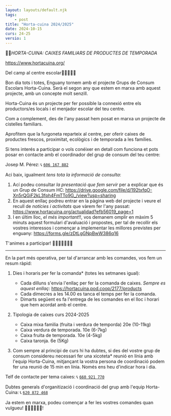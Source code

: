 ```yaml
---
layout: layouts/default.njk
tags: 
    - post
title: "Horta-cuina 2024/2025"
date: 2024-10-15
curs: 24-25
versio: 1
---
```


📣📣*HORTA-CUINA: CAIXES FAMILIARS DE PRODUCTES DE TEMPORADA*

<https://www.hortacuina.org/>

Del camp al centre escolar🍊🍑🍅🍆🥦

Bon dia tots i totes,
Enguany tornem amb el projecte Grups de Consum Escolars Horta-Cuina. Serà el segon any que estem en marxa amb aquest projecte, amb un concepte molt senzill.

Horta-Cuina és un projecte per fer possible la connexió entre els productors/es locals i el menjador escolar del teu centre.

Com a complement, des de l'any passat hem posat en marxa un projecte de cistelles familiars. 

Aprofitem que la furgoneta reparteix al centre, per oferir caixes de productes frescos, proximitat, ecològics i de temporada a les famílies.

Si tens interés a participar o vols conéixer en detall com funciona et pots posar en contacte amb el coordinador del grup de consum del teu centre:

Josep M. Pérez: 📞 [`606 167 882`](tel:606167882)

Aci baix, igualment *tens tota la informació de consulta*:

1. Ací podeu consultar *la presentació que fem servir* per a explicar que és un Grup de Consum HC: <https://drive.google.com/file/d/192txfqO-Xn5rQGiF2kL3fph4FmTTo9G_/view?usp=sharing>
2. En aquest enllaç podreu entrar en la pàgina web del projecte i veure el recull de *notícies i activitats* que vàrem fer l'any passat: <https://www.hortacuina.org/actualidad?efb56019_page=1>
3. I en últim lloc, *el més important*!!, vos demanem omplir en màxim 5 minuts aquest formulari d'avaluació i propostes, per tal de recollir els vostres interessos i començar a implementar les millores previstes per enguany: <https://forms.gle/zDtLgGNpBwW386q16>

T'animes a participar! 🍐🍎🍒🍆🍅🥬🥦

---

En la part més operativa, per tal d'arrancar amb les comandes, vos fem un resum ràpid: 

1. Dies i horaris per fer la comanda* (totes les setmanes igual): 
    - Cada dilluns s'envia l'enllaç per fer la comanda de caixes. *Sempre es aquest enllaç*: https://hortacuina.pod.coop/2177/products
    - Cada dimecres a les 14.00 es tanca el temps per fer la comanda. 
    - Dimarts següent es fa l'entrega de les comandes en el lloc i horari que hem acordat amb el centre.

2. Tipologia de caixes curs 2024-2025
    * Caixa mixa famìlia (fruita i verdura de temporda) 20e (10-11kg) 
    * Caixa verdura de temporada. 10e (6-7kg) 
    * Caixa fruita de temporada. 10e (4-5kg) 
    * Caixa taronja. 6e (5Kg)

3. Com sempre al principi de curs hi ha dubtes, si des del vostre grup de consum considereu necessari fer una xicoteta* reunió en línia amb l'equip Horta-Cuina, mitjançant la vostra persona de coordinació podem fer una reunió de 15 min en línia. Només ens heu d'indicar hora i dia.

Telf de contacte per tema caixes: 📞 [`660 921 770`](tel:660921770)

Dubtes generals d'organitizació i coordinació del grup amb l'equip Horta-Cuina: 📞 [`620 872 468`](tel620872468)

Ja estem en marxa, podeu començar a fer les vostres comandes quan vulgueu! 🥰🥰🍅🍑🥦🍊!